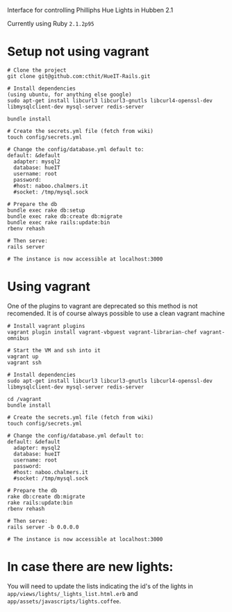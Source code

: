 Interface for controlling Philliphs Hue Lights in Hubben 2.1

Currently using Ruby `2.1.2p95`
# Setup not using vagrant
```
# Clone the project
git clone git@github.com:cthit/HueIT-Rails.git

# Install dependencies 
(using ubuntu, for anything else google)
sudo apt-get install libcurl3 libcurl3-gnutls libcurl4-openssl-dev libmysqlclient-dev mysql-server redis-server

bundle install

# Create the secrets.yml file (fetch from wiki)
touch config/secrets.yml

# Change the config/database.yml default to: 
default: &default
  adapter: mysql2
  database: hueIT
  username: root 
  password:  
  #host: naboo.chalmers.it
  #socket: /tmp/mysql.sock

# Prepare the db
bundle exec rake db:setup 
bundle exec rake db:create db:migrate
bundle exec rake rails:update:bin
rbenv rehash

# Then serve: 
rails server

# The instance is now accessible at localhost:3000
```

# Using vagrant 
One of the plugins to vagrant are deprecated so this method is not recomended.
It is of course always possible to use a clean vagrant machine  
```
# Install vagrant plugins
vagrant plugin install vagrant-vbguest vagrant-librarian-chef vagrant-omnibus

# Start the VM and ssh into it
vagrant up
vagrant ssh

# Install dependencies
sudo apt-get install libcurl3 libcurl3-gnutls libcurl4-openssl-dev libmysqlclient-dev mysql-server redis-server

cd /vagrant
bundle install

# Create the secrets.yml file (fetch from wiki)
touch config/secrets.yml

# Change the config/database.yml default to: 
default: &default
  adapter: mysql2
  database: hueIT
  username: root
  password: 
  #host: naboo.chalmers.it
  #socket: /tmp/mysql.sock

# Prepare the db
rake db:create db:migrate
rake rails:update:bin
rbenv rehash

# Then serve:
rails server -b 0.0.0.0

# The instance is now accessible at localhost:3000
```
# In case there are new lights:
You will need to update the lists indicating the id's of the lights in `app/views/lights/_lights_list.html.erb` and `app/assets/javascripts/lights.coffee`.
